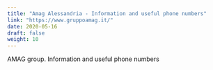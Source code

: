 ```yaml
---
title: "Amag Alessandria - Information and useful phone numbers"
link: "https://www.gruppoamag.it/"
date: 2020-05-16
draft: false
weight: 10
---
```


AMAG group. Information and useful phone numbers
